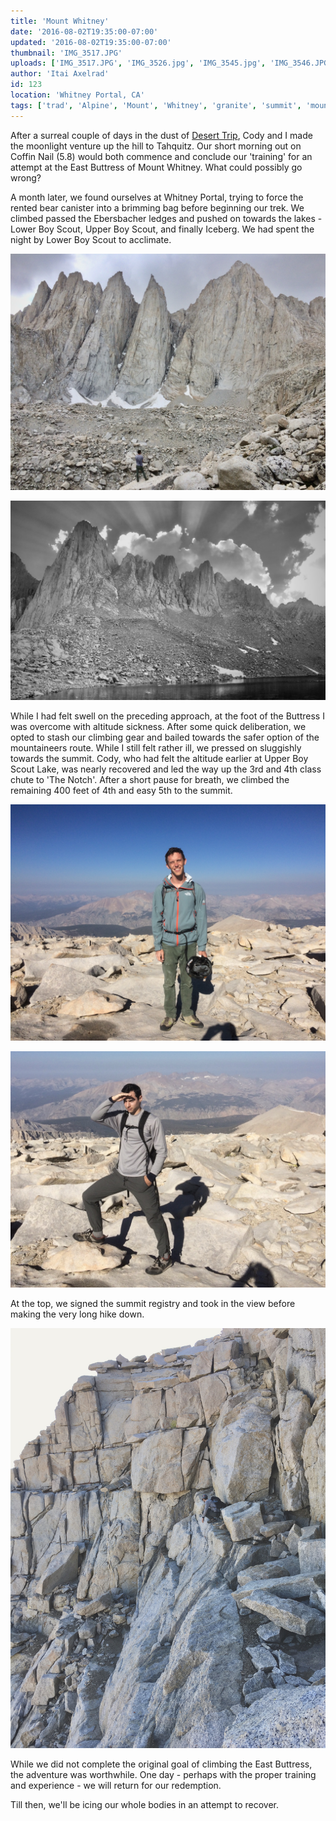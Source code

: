 ```yaml
---
title: 'Mount Whitney'
date: '2016-08-02T19:35:00-07:00'
updated: '2016-08-02T19:35:00-07:00'
thumbnail: 'IMG_3517.JPG'
uploads: ['IMG_3517.JPG', 'IMG_3526.jpg', 'IMG_3545.jpg', 'IMG_3546.JPG', 'IMG_3552.JPG']
author: 'Itai Axelrad'
id: 123
location: 'Whitney Portal, CA'
tags: ['trad', 'Alpine', 'Mount', 'Whitney', 'granite', 'summit', 'mountaineers', 'route']
---
```


After a surreal couple of days in the dust of [Desert Trip](https://deserttrip.com/), Cody and I made the moonlight venture up the hill to Tahquitz. Our short morning out on Coffin Nail (5.8) would both commence and conclude our 'training' for an attempt at the East Buttress of Mount Whitney. What could possibly go wrong?

A month later, we found ourselves at Whitney Portal, trying to force the rented bear canister into a brimming bag before beginning our trek. We climbed passed the Ebersbacher ledges and pushed on towards the lakes - Lower Boy Scout, Upper Boy Scout, and finally Iceberg. We had spent the night by Lower Boy Scout to acclimate.

![So close, yet so far](uploads/IMG_3517.JPG)

![The View from Iceberg Lake](uploads/IMG_3526.JPG)

While I had felt swell on the preceding approach, at the foot of the Buttress I was overcome with altitude sickness. After some quick deliberation, we opted to stash our climbing gear and bailed towards the safer option of the mountaineers route. While I still felt rather ill, we pressed on sluggishly towards the summit. Cody, who had felt the altitude earlier at Upper Boy Scout Lake, was nearly recovered and led the way up the 3rd and 4th class chute to 'The Notch'. After a short pause for breath, we climbed the remaining 400 feet of 4th and easy 5th to the summit.

![Cody, at the summit](uploads/IMG_3545.JPG)

![Myself, at the summit](uploads/IMG_3546.JPG)

At the top, we signed the summit registry and took in the view before making the very long hike down.

![Descending from summit to the notch](uploads/IMG_3552.JPG)

While we did not complete the original goal of climbing the East Buttress, the adventure was worthwhile. One day - perhaps with the proper training and experience - we will return for our redemption.

Till then, we'll be icing our whole bodies in an attempt to recover.
